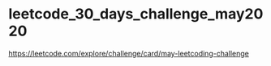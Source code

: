 # leetcode_30_days_challenge_may2020
https://leetcode.com/explore/challenge/card/may-leetcoding-challenge
